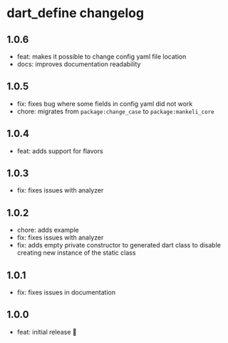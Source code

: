 # dart_define changelog

## 1.0.6

- feat: makes it possible to change config yaml file location
- docs: improves documentation readability

## 1.0.5

- fix: fixes bug where some fields in config yaml did not work
- chore: migrates from `package:change_case` to `package:mankeli_core`

## 1.0.4

- feat: adds support for flavors

## 1.0.3

- fix: fixes issues with analyzer

## 1.0.2

- chore: adds example
- fix: fixes issues with analyzer
- fix: adds empty private constructor to generated dart class to disable creating new instance of the static class

## 1.0.1

- fix: fixes issues in documentation

## 1.0.0

- feat: initial release 🎉
